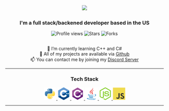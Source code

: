 <h1 align="center">
    <img src="https://readme-typing-svg.herokuapp.com/?font=Righteous&size=35&center=true&vCenter=true&width=500&height=70&duration=4000&lines=Hello+There!+👋;+I'm+Severity!;" />
</h1>

<h3 align="center">I'm a full stack/backened developer based in the US</h3>

<p align="center">
  <img src="https://komarev.com/ghpvc/?username=Severitylol&label=Profile%20views&color=5564f2&style=flat" alt="Profile views" />
  <img src="https://img.shields.io/badge/dynamic/json?&label=Total%20Stars&color=5564f2&style=flat&style=for-the-badge&query=%24.stars&url=https://api.github-star-counter.workers.dev/user/Severitylol" alt="Stars" />
  <img src="https://img.shields.io/badge/dynamic/json?&label=Total%20Forks&color=5564f2&style=flat&style=for-the-badge&query=%24.forks&url=https://api.github-star-counter.workers.dev/user/Severitylol" alt="Forks" />
</p>

<br/>

<div align="center">
  🌱 I’m currently learning C++ and C#
  <br>
  👀 All of my projects are available via <a href="https://github.com/Severitylol?tab=repositories" target="_blank" rel="noopener noreferrer">Github</a>
  <br>
  📫 You can contact me by joining my <a href="https://discord.gg/UzdexZWyTj" target="_blank" rel="noopener noreferrer">Discord Server</a>
</div>

 <hr/>

<div align="center">
  <h3>Tech Stack</h3>
  <p>
    <a href="https://www.python.org" target="_blank" rel="noreferrer">
      <img src="https://raw.githubusercontent.com/devicons/devicon/master/icons/python/python-original.svg" alt="python" width="40" height="40"/>
    </a>
    <a href="https://isocpp.org/" target="_blank" rel="noreferrer">
      <img src="https://raw.githubusercontent.com/devicons/devicon/master/icons/cplusplus/cplusplus-original.svg" alt="c-plus-plus" width="40" height="40"/>
    </a>
    <a href="https://docs.microsoft.com/en-us/dotnet/csharp/" target="_blank" rel="noreferrer">
      <img src="https://raw.githubusercontent.com/devicons/devicon/master/icons/csharp/csharp-original.svg" alt="c-sharp" width="40" height="40"/>
    </a>
    <a href="https://www.java.com" target="_blank" rel="noreferrer">
      <img src="https://raw.githubusercontent.com/devicons/devicon/master/icons/java/java-original.svg" alt="java" width="40" height="40"/>
    </a>
    <a href="https://nodejs.org" target="_blank" rel="noreferrer">
      <img src="https://raw.githubusercontent.com/devicons/devicon/master/icons/nodejs/nodejs-original.svg" alt="nodejs" width="40" height="40"/>
    </a>
    <a href="https://developer.mozilla.org/en-US/docs/Web/JavaScript" target="_blank" rel="noreferrer">
      <img src="https://raw.githubusercontent.com/devicons/devicon/master/icons/javascript/javascript-original.svg" alt="javascript" width="40" height="40"/>
    </a>
  </p>
</div>

<hr/>

